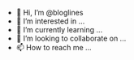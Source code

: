 - 👋 Hi, I’m @bloglines
- 👀 I’m interested in ...
- 🌱 I’m currently learning ...
- 💞️ I’m looking to collaborate on ...
- 📫 How to reach me ...

<!---
bloglines/bloglines is a ✨ special ✨ repository because its `README.md` (this file) appears on your GitHub profile.
You can click the Preview link to take a look at your changes.
--->
